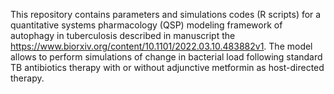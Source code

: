 This repository contains parameters and simulations codes (R scripts) for a quantitative systems pharmacology (QSP) modeling framework of autophagy in tuberculosis  described in manuscript the https://www.biorxiv.org/content/10.1101/2022.03.10.483882v1. The model allows to perform simulations of change in bacterial load following standard TB antibiotics therapy with or without adjunctive metformin as host-directed therapy.
